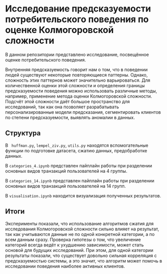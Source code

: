 # Исследование предсказуемости потребительского поведения по оценке Колмогоровской сложности

В данном репозитории представлено исследование, посвещённое оценке потребительского поведения. 

Внутренняя предсказуемость говорит нам о том, что в поведении людей существуют некоторые повторяющиеся паттерны. Однако, сложность этих паттернов может значительно варьироваться. Для количественной оценки этой сложности и определения границы предсказуемости поведения можно использовать различные методы, например, применение метода оценки Колмогоровской сложности. Подсчёт этой сложности даёт большое пространство для исследований, так как она позволяет разрабатывать персонализированные модели предсказания, сегментировать клиентов по степени предсказуемости, выявлять аномалии в данных. 

## Структура
В ``` huffman.py```, ```lempel_ziv.py```, ```utils.py``` находятся вспомогательные функции по подготовке датасета, сжатию данных, предобработке данных. 

В ```categories_4.ipynb``` представлен пайплайн работы при разделении основных видов транзакций пользователей на 4 группы. 

В ```categories_14.ipynb``` представлен пайплайн работы при разделении основных видов транзакций пользователей на 14 групп. 

В ```visualisation.ipynb``` находится визуализация полученных результатов. 

## Итоги

Эксперименты показали, что использование алгоритмов сжатия для исследования Колмогоровской сложности сильно влияет на результат, так как учитываются данные не по одной конкретной категории, а по всем данным сразу. Проверка гипотезы о том, что увеличение категорий всегда ведёт к ухудшению зависимости, может стать основой для будущих исследований. При этом, для одной категории результаты показали, что существует довольно сильная корреляция с предсказуемостью системы, а это значит, что алгоритм может помочь в исследовании поведения наиболее активных клиентов. 
